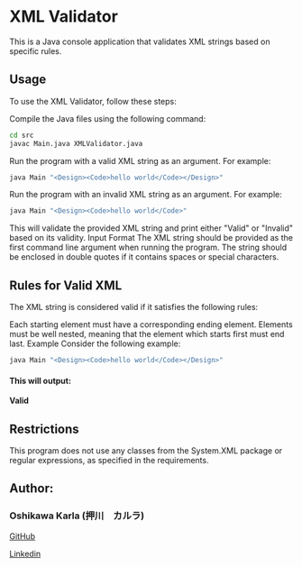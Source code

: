 # XML Validator
This is a Java console application that validates XML strings based on specific rules.

## Usage
To use the XML Validator, follow these steps:

Compile the Java files using the following command:
```bash
cd src
javac Main.java XMLValidator.java
```

Run the program with a valid XML string as an argument. For example:
```bash
java Main "<Design><Code>hello world</Code></Design>"
```
Run the program with an invalid XML string as an argument. For example:
```bash
java Main "<Design><Code>hello world</Code>"
```
This will validate the provided XML string and print either "Valid" or "Invalid" based on its validity.
Input Format
The XML string should be provided as the first command line argument when running the program. The string should be enclosed in double quotes if it contains spaces or special characters.

## Rules for Valid XML
The XML string is considered valid if it satisfies the following rules:

Each starting element must have a corresponding ending element.
Elements must be well nested, meaning that the element which starts first must end last.
Example
Consider the following example:

```bash
java Main "<Design><Code>hello world</Code></Design>"
```
#### This will output:
**Valid**

## Restrictions
This program does not use any classes from the System.XML package or regular expressions, as specified in the requirements.

## Author:
### Oshikawa Karla (押川　カルラ)
[GitHub](https://github.com/karlaoshikawa)

[Linkedin](https://www.linkedin.com/in/karlaoshikawa/)
